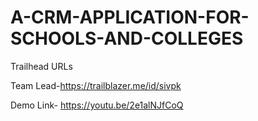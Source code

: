 # A-CRM-APPLICATION-FOR-SCHOOLS-AND-COLLEGES

Trailhead URLs

Team Lead-https://trailblazer.me/id/sivpk

Demo Link- https://youtu.be/2e1alNJfCoQ
